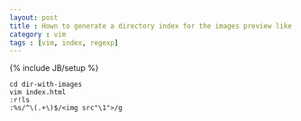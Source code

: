 ```yaml
---
layout: post
title : Hown to generate a directory index for the images preview like a true vimmer.
category : vim
tags : [vim, index, regexp]
---
```

{% include JB/setup %}

    cd dir-with-images
    vim index.html
    :r!ls
    :%s/^\(.+\)$/<img src"\1">/g


